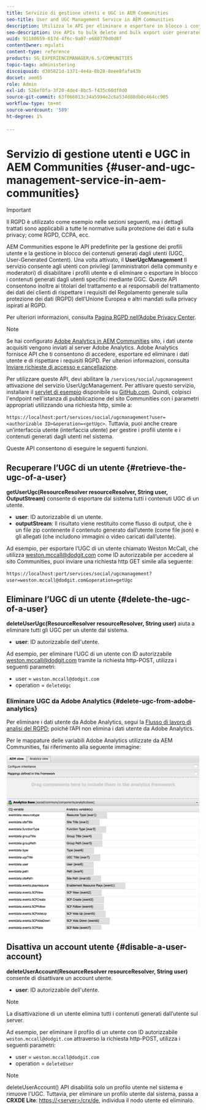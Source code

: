 ```yaml
---
title: Servizio di gestione utenti e UGC in AEM Communities
seo-title: User and UGC Management Service in AEM Communities
description: Utilizza le API per eliminare e esportare in blocco i contenuti generati dagli utenti e disabilitare l’account utente.
seo-description: Use APIs to bulk delete and bulk export user generated content, and disable user account.
uuid: 91180659-617d-4f6c-9a07-e680770d0d8f
contentOwner: mgulati
content-type: reference
products: SG_EXPERIENCEMANAGER/6.5/COMMUNITIES
topic-tags: administering
discoiquuid: d305821d-1371-4e4a-8b28-8eee8fafa43b
docset: aem65
role: Admin
exl-id: 526ef0fa-3f20-4de4-8bc5-f435c60df0d0
source-git-commit: 63f066013c34a5994e2c6a534d88db0c464cc905
workflow-type: tm+mt
source-wordcount: '589'
ht-degree: 1%

---
```


# Servizio di gestione utenti e UGC in AEM Communities {#user-and-ugc-management-service-in-aem-communities}

>[!IMPORTANT]
>
>Il RGPD è utilizzato come esempio nelle sezioni seguenti, ma i dettagli trattati sono applicabili a tutte le normative sulla protezione dei dati e sulla privacy; come RGPD, CCPA, ecc.

AEM Communities espone le API predefinite per la gestione dei profili utente e la gestione in blocco dei contenuti generati dagli utenti (UGC, User-Generated Content). Una volta attivato, il **UserUgcManagement** Il servizio consente agli utenti con privilegi (amministratori della community e moderatori) di disabilitare i profili utente e di eliminare o esportare in blocco i contenuti generati dagli utenti specifici mediante GGC. Queste API consentono inoltre ai titolari del trattamento e ai responsabili del trattamento dei dati dei clienti di rispettare i requisiti del Regolamento generale sulla protezione dei dati (RGPD) dell’Unione Europea e altri mandati sulla privacy ispirati al RGPD.

Per ulteriori informazioni, consulta [Pagina RGPD nell’Adobe Privacy Center](https://www.adobe.com/privacy/general-data-protection-regulation.html).

>[!NOTE]
>
>Se hai configurato [Adobe Analytics in AEM Communities](/help/communities/analytics.md) sito, i dati utente acquisiti vengono inviati al server Adobe Analytics. Adobe Analytics fornisce API che ti consentono di accedere, esportare ed eliminare i dati utente e di rispettare i requisiti RGPD. Per ulteriori informazioni, consulta [Inviare richieste di accesso e cancellazione](https://experienceleague.adobe.com/docs/analytics/admin/data-governance/gdpr-submit-access-delete.html).

Per utilizzare queste API, devi abilitare la `/services/social/ugcmanagement` attivazione del servizio UserUgcManagement. Per attivare questo servizio, installare il [servlet di esempio](https://github.com/Adobe-Marketing-Cloud/aem-communities-ugc-migration/tree/main/bundles/communities-ugc-management-servlet) disponibile su [GitHub.com](https://github.com/Adobe-Marketing-Cloud/aem-communities-ugc-migration/tree/main/bundles/communities-ugc-management-servlet). Quindi, colpisci l&#39;endpoint nell&#39;istanza di pubblicazione del sito Communities con i parametri appropriati utilizzando una richiesta http, simile a:

`https://localhost:port/services/social/ugcmanagement?user=<authorizable ID>&operation=<getUgc>`. Tuttavia, puoi anche creare un’interfaccia utente (interfaccia utente) per gestire i profili utente e i contenuti generati dagli utenti nel sistema.

Queste API consentono di eseguire le seguenti funzioni.

## Recuperare l’UGC di un utente {#retrieve-the-ugc-of-a-user}

**getUserUgc(ResourceResolver resourceResolver, String user, OutputStream)** consente di esportare dal sistema tutti i contenuti UGC di un utente.

* **user**: ID autorizzabile di un utente.
* **outputStream**: Il risultato viene restituito come flusso di output, che è un file zip contenente il contenuto generato dall’utente (come file json) e gli allegati (che includono immagini o video caricati dall’utente).

Ad esempio, per esportare l’UGC di un utente chiamato Weston McCall, che utilizza weston.mccall@dodgit.com come ID autorizzabile per accedere al sito Communities, puoi inviare una richiesta http GET simile alla seguente:

`https://localhost:port/services/social/ugcmanagement?user=weston.mccall@dodgit.com&operation=getUgc`

## Eliminare l’UGC di un utente {#delete-the-ugc-of-a-user}

**deleteUserUgc(ResourceResolver resourceResolver, String user)** aiuta a eliminare tutti gli UGC per un utente dal sistema.

* **user**: ID autorizzabile dell&#39;utente.

Ad esempio, per eliminare l’UGC di un utente con ID autorizzabile weston.mccall@dodgit.com tramite la richiesta http-POST, utilizza i seguenti parametri:

* user = `weston.mccall@dodgit.com`
* operation = `deleteUgc`

### Eliminare UGC da Adobe Analytics {#delete-ugc-from-adobe-analytics}

Per eliminare i dati utente da Adobe Analytics, segui la [Flusso di lavoro di analisi del RGPD](https://experienceleague.adobe.com/docs/analytics/admin/data-governance/an-gdpr-workflow.html); poiché l’API non elimina i dati utente da Adobe Analytics.

Per le mappature delle variabili Adobe Analytics utilizzate da AEM Communities, fai riferimento alla seguente immagine:

![Mappatura delle variabili AEM community per Adobe Analytics](assets/analytics-communities-mapping.png)

## Disattiva un account utente {#disable-a-user-account}

**deleteUserAccount(ResourceResolver resourceResolver, String user)** consente di disattivare un account utente.

* **user**: ID autorizzabile dell&#39;utente.

>[!NOTE]
>
>La disattivazione di un utente elimina tutti i contenuti generati dall’utente sul server.

Ad esempio, per eliminare il profilo di un utente con ID autorizzabile `weston.mccall@dodgit.com` attraverso la richiesta http-POST, utilizza i seguenti parametri:

* user = `weston.mccall@dodgit.com`
* operation = `deleteUser`

>[!NOTE]
>
>deleteUserAccount() API disabilita solo un profilo utente nel sistema e rimuove l&#39;UGC. Tuttavia, per eliminare un profilo utente dal sistema, passa a **CRXDE Lite**: [https://&lt;server>/crx/de](https://localhost:4502/crx/de), individua il nodo utente ed eliminalo.
